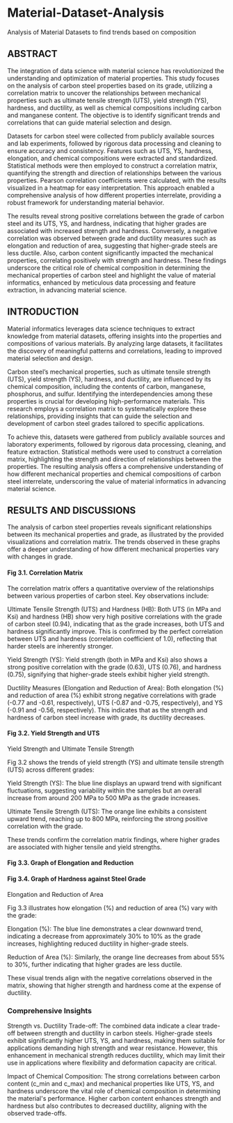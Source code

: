 # Material-Dataset-Analysis
Analysis of Material Datasets to find trends based on composition

## ABSTRACT
The integration of data science with material science has revolutionized the understanding and optimization of material properties. This study focuses on the analysis of carbon steel properties based on its grade, utilizing a correlation matrix to uncover the relationships between mechanical properties such as ultimate tensile strength (UTS), yield strength (YS), hardness, and ductility, as well as chemical compositions including carbon and manganese content. The objective is to identify significant trends and correlations that can guide material selection and design. 

Datasets for carbon steel were collected from publicly available sources and lab experiments, followed by rigorous data processing and cleaning to ensure accuracy and consistency. Features such as UTS, YS, hardness, elongation, and chemical compositions were extracted and standardized. Statistical methods were then employed to construct a correlation matrix, quantifying the strength and direction of relationships between the various properties. Pearson correlation coefficients were calculated, with the results visualized in a heatmap for easy interpretation. This approach enabled a comprehensive analysis of how different properties interrelate, providing a robust framework for understanding material behavior. 

The results reveal strong positive correlations between the grade of carbon steel and its UTS, YS, and hardness, indicating that higher grades are associated with increased strength and hardness. Conversely, a negative correlation was observed between grade and ductility measures such as elongation and reduction of area, suggesting that higher-grade steels are less ductile. Also, carbon content significantly impacted the mechanical properties, correlating positively with strength and hardness. These findings underscore the critical role of chemical composition in determining the mechanical properties of carbon steel and highlight the value of material informatics, enhanced by meticulous data processing and feature extraction, in advancing material science. 


## INTRODUCTION 

Material informatics leverages data science techniques to extract knowledge from material datasets, offering insights into the properties and compositions of various materials. By analyzing large datasets, it facilitates the discovery of meaningful patterns and correlations, leading to improved material selection and design. 

Carbon steel’s mechanical properties, such as ultimate tensile strength (UTS), yield strength (YS), hardness, and ductility, are influenced by its chemical composition, including the contents of carbon, manganese, phosphorus, and sulfur. Identifying the interdependencies among these properties is crucial for developing high-performance materials. This research employs a correlation matrix to systematically explore these relationships, providing insights that can guide the selection and development of carbon steel grades tailored to specific applications. 

To achieve this, datasets were gathered from publicly available sources and laboratory experiments, followed by rigorous data processing, cleaning, and feature extraction. Statistical methods were used to construct a correlation matrix, highlighting the strength and direction of relationships between the properties. The resulting analysis offers a comprehensive understanding of how different mechanical properties and chemical compositions of carbon steel interrelate, underscoring the value of material informatics in advancing material science. 

 
## RESULTS AND DISCUSSIONS 

The analysis of carbon steel properties reveals significant relationships between its mechanical properties and grade, as illustrated by the provided visualizations and correlation matrix. The trends observed in these graphs offer a deeper understanding of how different mechanical properties vary with changes in grade. 

#### Fig 3.1. Correlation Matrix  

The correlation matrix offers a quantitative overview of the relationships between various properties of carbon steel. Key observations include: 

Ultimate Tensile Strength (UTS) and Hardness (HB): Both UTS (in MPa and Ksi) and hardness (HB) show very high positive correlations with the grade of carbon steel (0.94), indicating that as the grade increases, both UTS and hardness significantly improve. This is confirmed by the perfect correlation between UTS and hardness (correlation coefficient of 1.0), reflecting that harder steels are inherently stronger. 


Yield Strength (YS): Yield strength (both in MPa and Ksi) also shows a strong positive correlation with the grade (0.63), UTS (0.76), and hardness (0.75), signifying that higher-grade steels exhibit higher yield strength. 

Ductility Measures (Elongation and Reduction of Area): Both elongation (%) and reduction of area (%) exhibit strong negative correlations with grade (-0.77 and -0.61, respectively), UTS (-0.87 and -0.75, respectively), and YS (-0.91 and -0.56, respectively). This indicates that as the strength and hardness of carbon steel increase with grade, its ductility decreases. 

#### Fig 3.2. Yield Strength and UTS  

Yield Strength and Ultimate Tensile Strength 

Fig 3.2 shows the trends of yield strength (YS) and ultimate tensile strength (UTS) across different grades: 

Yield Strength (YS): The blue line displays an upward trend with significant fluctuations, suggesting variability within the samples but an overall increase from around 200 MPa to 500 MPa as the grade increases. 

Ultimate Tensile Strength (UTS): The orange line exhibits a consistent upward trend, reaching up to 800 MPa, reinforcing the strong positive correlation with the grade. 

These trends confirm the correlation matrix findings, where higher grades are associated with higher tensile and yield strengths. 

#### Fig 3.3. Graph of Elongation and Reduction 

 

#### Fig 3.4. Graph of Hardness against Steel Grade 

Elongation and Reduction of Area 

Fig 3.3 illustrates how elongation (%) and reduction of area (%) vary with the grade: 

Elongation (%): The blue line demonstrates a clear downward trend, indicating a decrease from approximately 30% to 10% as the grade increases, highlighting reduced ductility in higher-grade steels. 

Reduction of Area (%): Similarly, the orange line decreases from about 55% to 30%, further indicating that higher grades are less ductile. 

These visual trends align with the negative correlations observed in the matrix, showing that higher strength and hardness come at the expense of ductility. 

### Comprehensive Insights 

Strength vs. Ductility Trade-off: The combined data indicate a clear trade-off between strength and ductility in carbon steels. Higher-grade steels exhibit significantly higher UTS, YS, and hardness, making them suitable for applications demanding high strength and wear resistance. However, this enhancement in mechanical strength reduces ductility, which may limit their use in applications where flexibility and deformation capacity are critical. 

Impact of Chemical Composition: The strong correlations between carbon content (c_min and c_max) and mechanical properties like UTS, YS, and hardness underscore the vital role of chemical composition in determining the material's performance. Higher carbon content enhances strength and hardness but also contributes to decreased ductility, aligning with the observed trade-offs. 
 

 

 
 
